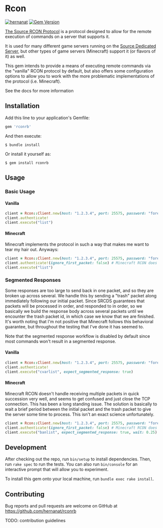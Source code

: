# Rcon

[![hernanat](https://circleci.com/gh/hernanat/rconrb/tree/master.svg?style=svg)](https://circleci.com/gh/hernanat/rconrb/tree/master)
[![Gem Version](https://badge.fury.io/rb/rconrb.svg)](https://badge.fury.io/rb/rconrb)

[The Source RCON Protocol](https://developer.valvesoftware.com/wiki/Source_RCON_Protocol) is a protocol
  designed to allow for the remote execution of commands on a server that supports it.

It is used for many different game servers running on the [Source Dedicated Server](https://developer.valvesoftware.com/wiki/Source_Dedicated_Server), but other
  types of game servers (Minecraft) support it (or flavors of it) as well.

This gem intends to provide a means of executing remote commands via the "vanilla" RCON protocol by default,
  but also offers some configuration options to allow you to work with the more problematic implementations
  of the protocol (i.e. Minecraft).

See the docs for more information

## Installation

Add this line to your application's Gemfile:

```ruby
gem 'rconrb'
```

And then execute:

    $ bundle install

Or install it yourself as:

    $ gem install rconrb

## Usage

### Basic Usage

#### Vanilla

```ruby
client = Rcon::Client.new(host: "1.2.3.4", port: 25575, password: "foreveryepsilonbiggerthanzero")
client.authenticate!
client.execute("list")
```

#### Minecraft

Minecraft implements the protocol in such a way that makes me want to tear my hair out. Anyways:

```ruby
client = Rcon::Client.new(host: "1.2.3.4", port: 25575, password: "foreveryepsilonbiggerthanzero")
client.authenticate!(ignore_first_packet: false) # Minecraft RCON does not send a preliminary auth packet
client.execute("list")
```

### Segmented Responses

Some responses are too large to send back in one packet, and so they are broken up across several.
We handle this by sending a "trash" packet along immediately following our initial packet. Since
SRCDS guarantees that packets will be processed in order, and responded to in order, so we basically
we build the response body across several packets until we encounter the trash packet id, in which
case we know that we are finished. It's worth noting that I'm not positive that Minecraft follows
this behavioral guarantee, but throughout the testing that I've done it has seemed to.

Note that the segmented response workflow is disabled by default since most commands won't result
in a segmented response.

#### Vanilla

```ruby
client = Rcon::Client.new(host: "1.2.3.4", port: 25575, password: "foreveryepsilonbiggerthanzero")
client.authenticate!
client.execute("cvarlist", expect_segmented_response: true)
```

#### Minecraft

Minecraft RCON doesn't handle receiving multiple packets in quick succession very well, and seems
to get confused and just close the TCP connection. This has been a long standing issue. The solution
is basically to wait a brief period between the initial packet and the trash packet to give the
server some time to process. This isn't an exact science unfortunately.

```ruby
client = Rcon::Client.new(host: "1.2.3.4", port: 25575, password: "foreveryepsilonbiggerthanzero")
client.authenticate!(ignore_first_packet: false) # Minecraft RCON does not send a preliminary auth packet
client.execute("banlist", expect_segmented_response: true, wait: 0.25)
```

## Development

After checking out the repo, run `bin/setup` to install dependencies. Then, run `rake spec` to run the tests. You can also run `bin/console` for an interactive prompt that will allow you to experiment.

To install this gem onto your local machine, run `bundle exec rake install`.

## Contributing

Bug reports and pull requests are welcome on GitHub at https://github.com/hernanat/rconrb

TODO: contribution guidelines

